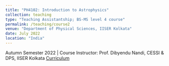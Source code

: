 ```yaml
---
title: "PH4102: Introduction to Astrophysics"
collection: teaching
type: "Teaching Assistantship; BS-MS level 4 course"
permalink: /teaching/course2
venue: "Department of Physical Sciences, IISER Kolkata"
date: July 2022
location: "India"
---
```


Autumn Semester 2022 | Course Instructor: Prof. Dibyendu Nandi, CESSI & DPS, IISER Kolkata
[Curriculum](https://www.iiserkol.ac.in/teaching-plan/course/2021/Autumn/PH4102/)
